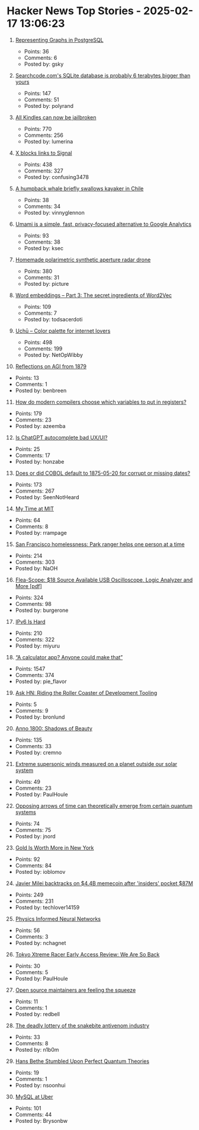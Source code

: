 # Hacker News Top Stories - 2025-02-17 13:06:23

1. [Representing Graphs in PostgreSQL](https://www.richard-towers.com/2025/02/16/representing-graphs-in-postgres.html)
   - Points: 36
   - Comments: 6
   - Posted by: gsky

2. [Searchcode.com's SQLite database is probably 6 terabytes bigger than yours](https://boyter.org/posts/searchcode-bigger-sqlite-than-you/)
   - Points: 147
   - Comments: 51
   - Posted by: polyrand

3. [All Kindles can now be jailbroken](https://kindlemodding.org/jailbreaking/WinterBreak/)
   - Points: 770
   - Comments: 256
   - Posted by: lumerina

4. [X blocks links to Signal](https://www.disruptionist.com/p/elon-musks-x-blocks-links-to-signal)
   - Points: 438
   - Comments: 327
   - Posted by: confusing3478

5. [A humpback whale briefly swallows kayaker in Chile](https://apnews.com/article/chile-kayaking-tourism-whale-b0cafde4b640326f20a9da28003d6c26)
   - Points: 38
   - Comments: 34
   - Posted by: vinnyglennon

6. [Umami is a simple, fast, privacy-focused alternative to Google Analytics](https://github.com/umami-software/umami)
   - Points: 93
   - Comments: 38
   - Posted by: ksec

7. [Homemade polarimetric synthetic aperture radar drone](https://hforsten.com/homemade-polarimetric-synthetic-aperture-radar-drone.html)
   - Points: 380
   - Comments: 31
   - Posted by: picture

8. [Word embeddings – Part 3: The secret ingredients of Word2Vec](https://www.ruder.io/secret-word2vec/)
   - Points: 109
   - Comments: 7
   - Posted by: todsacerdoti

9. [Uchū – Color palette for internet lovers](https://uchu.style)
   - Points: 498
   - Comments: 199
   - Posted by: NetOpWibby

10. [Reflections on AGI from 1879](https://www.learningfromexamples.com/p/reflections-on-superintelligence)
   - Points: 13
   - Comments: 1
   - Posted by: benbreen

11. [How do modern compilers choose which variables to put in registers?](https://langdev.stackexchange.com/questions/4325/how-do-modern-compilers-choose-which-variables-to-put-in-registers)
   - Points: 179
   - Comments: 23
   - Posted by: azeemba

12. [Is ChatGPT autocomplete bad UX/UI?](https://honzabe.com/blog/posts/chatgpt-autocomplete-bad-ux-ui/)
   - Points: 25
   - Comments: 17
   - Posted by: honzabe

13. [Does or did COBOL default to 1875-05-20 for corrupt or missing dates?](https://retrocomputing.stackexchange.com/questions/31288/does-or-did-cobol-default-to-1875-05-20-for-corrupt-or-missing-dates)
   - Points: 173
   - Comments: 267
   - Posted by: SeenNotHeard

14. [My Time at MIT](http://muratbuffalo.blogspot.com/2025/02/my-time-at-mit.html)
   - Points: 64
   - Comments: 8
   - Posted by: rrampage

15. [San Francisco homelessness: Park ranger helps one person at a time](https://sfstandard.com/2025/02/08/golden-gate-park-ranger-homelessness/)
   - Points: 214
   - Comments: 303
   - Posted by: NaOH

16. [Flea-Scope: $18 Source Available USB Oscilloscope, Logic Analyzer and More [pdf]](https://rtestardi.github.io/usbte/flea-scope.pdf)
   - Points: 324
   - Comments: 98
   - Posted by: burgerone

17. [IPv6 Is Hard](https://techlog.jenslink.net/posts/ipv6-is-hard/)
   - Points: 210
   - Comments: 322
   - Posted by: miyuru

18. [“A calculator app? Anyone could make that”](https://chadnauseam.com/coding/random/calculator-app)
   - Points: 1547
   - Comments: 374
   - Posted by: pie_flavor

19. [Ask HN: Riding the Roller Coaster of Development Tooling](undefined)
   - Points: 5
   - Comments: 9
   - Posted by: bronlund

20. [Anno 1800: Shadows of Beauty](https://simonschreibt.de/gat/anno-1800-shadows-of-beauty/)
   - Points: 135
   - Comments: 33
   - Posted by: cremno

21. [Extreme supersonic winds measured on a planet outside our solar system](https://phys.org/news/2025-01-extreme-supersonic-planet-solar.html)
   - Points: 49
   - Comments: 23
   - Posted by: PaulHoule

22. [Opposing arrows of time can theoretically emerge from certain quantum systems](https://www.surrey.ac.uk/news/physicists-uncover-evidence-two-arrows-time-emerging-quantum-realm)
   - Points: 74
   - Comments: 75
   - Posted by: jnord

23. [Gold Is Worth More in New York](https://www.bloomberg.com/opinion/articles/2025-02-13/gold-is-worth-more-in-new-york)
   - Points: 92
   - Comments: 84
   - Posted by: ioblomov

24. [Javier Milei backtracks on $4.4B memecoin after 'insiders' pocket $87M](https://www.coindesk.com/business/2025/02/15/javier-milei-backtracks-on-usd4-4b-memecoin-after-insiders-pocket-usd87m)
   - Points: 249
   - Comments: 231
   - Posted by: techlover14159

25. [Physics Informed Neural Networks](https://nchagnet.pages.dev/blog/physics-informed-neural-networks/)
   - Points: 56
   - Comments: 3
   - Posted by: nchagnet

26. [Tokyo Xtreme Racer Early Access Review: We Are So Back](https://www.thedrive.com/news/tokyo-xtreme-racer-early-access-review)
   - Points: 30
   - Comments: 5
   - Posted by: PaulHoule

27. [Open source maintainers are feeling the squeeze](https://www.theregister.com/2025/02/16/open_source_maintainers_state_of_open/)
   - Points: 11
   - Comments: 1
   - Posted by: redbell

28. [The deadly lottery of the snakebite antivenom industry](https://www.theguardian.com/global-development/2025/feb/13/its-a-cowboy-show-out-there-the-deadly-lottery-of-the-snakebite-antivenom-industry)
   - Points: 33
   - Comments: 8
   - Posted by: n1b0m

29. [Hans Bethe Stumbled Upon Perfect Quantum Theories](https://www.quantamagazine.org/how-hans-bethe-stumbled-upon-perfect-quantum-theories-20250212/)
   - Points: 19
   - Comments: 1
   - Posted by: nsoonhui

30. [MySQL at Uber](https://www.uber.com/blog/mysql-at-uber/?uclick_id=8d2a6f71-8db1-4c60-b724-fc9bd70cd9fd)
   - Points: 101
   - Comments: 44
   - Posted by: Brysonbw


